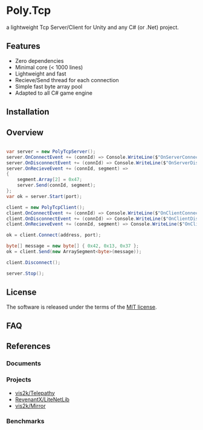 # Poly.Tcp
a lightweight Tcp Server/Client for Unity and any C# (or .Net) project.

## Features
- Zero dependencies
- Minimal core (< 1000 lines)
- Lightweight and fast
- Recieve/Send thread for each connection
- Simple fast byte array pool
- Adapted to all C# game engine

## Installation

## Overview

```csharp

var server = new PolyTcpServer();
server.OnConnectEvent += (connId) => Console.WriteLine($"OnServerConnect: {connId}");
server.OnDisconnectEvent += (connId) => Console.WriteLine($"OnServerDisconnect: {connId}");
server.OnRecieveEvent += (connId, segment) =>
{
    segment.Array[2] = 0x47;
    server.Send(connId, segment);
};
var ok = server.Start(port);

client = new PolyTcpClient();
client.OnConnectEvent += (connId) => Console.WriteLine($"OnClientConnect: {connId}");
client.OnDisconnectEvent += (connId) => Console.WriteLine($"OnClientDisconnect: {connId}");
client.OnRecieveEvent += (connId, segment) => Console.WriteLine($"OnClientRecieve: {connId}, {segment.Count}");

ok = client.Connect(address, port);

byte[] message = new byte[] { 0x42, 0x13, 0x37 };
ok = client.Send(new ArraySegment<byte>(message));

client.Disconnect();

server.Stop();

```

## License
The software is released under the terms of the [MIT license](./LICENSE.md).

## FAQ

## References

### Documents

### Projects
- [vis2k/Telepathy](https://github.com/vis2k/Telepathy)
- [RevenantX/LiteNetLib](https://github.com/RevenantX/LiteNetLib)
- [vis2k/Mirror](https://github.com/vis2k/Mirror)

### Benchmarks
